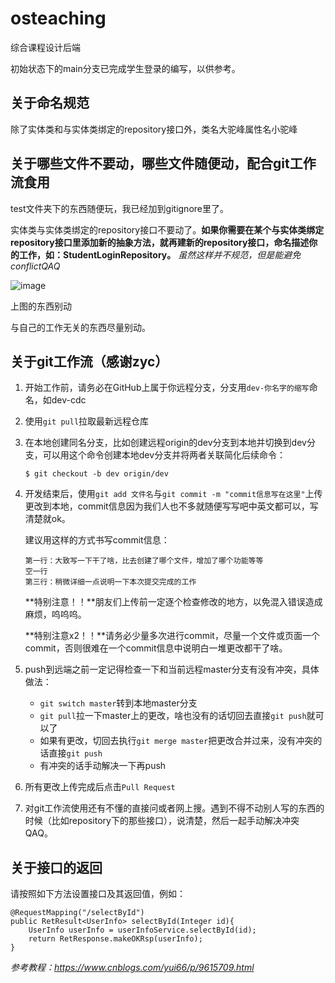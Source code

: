 # osteaching
综合课程设计后端

初始状态下的main分支已完成学生登录的编写，以供参考。

## 关于命名规范
除了实体类和与实体类绑定的repository接口外，类名大驼峰属性名小驼峰


## 关于哪些文件不要动，哪些文件随便动，配合git工作流食用
test文件夹下的东西随便玩，我已经加到gitignore里了。

实体类与实体类绑定的repository接口不要动了。__如果你需要在某个与实体类绑定repository接口里添加新的抽象方法，就再建新的repository接口，命名描述你的工作，如：StudentLoginRepository。__ *虽然这样并不规范，但是能避免conflictQAQ*

![image](https://user-images.githubusercontent.com/54850606/144381056-cd9e444b-e913-4ff8-8da4-32d093bd836e.png)

上图的东西别动

与自己的工作无关的东西尽量别动。

## 关于git工作流（感谢zyc）
1. 开始工作前，请务必在GitHub上属于你远程分支，分支用`dev-你名字的缩写`命名，如dev-cdc

2. 使用`git pull`拉取最新远程仓库

3. 在本地创建同名分支，比如创建远程origin的dev分支到本地并切换到dev分支，可以用这个命令创建本地dev分支并将两者关联简化后续命令：

   ```
   $ git checkout -b dev origin/dev
   ```

4. 开发结束后，使用`git add 文件名`与`git commit -m "commit信息写在这里"`上传更改到本地，commit信息因为我们人也不多就随便写写吧中英文都可以，写清楚就ok。

   建议用这样的方式书写commit信息：

   ```
   第一行：大致写一下干了啥，比去创建了哪个文件，增加了哪个功能等等
   空一行
   第三行：稍微详细一点说明一下本次提交完成的工作
   ```

   **特别注意！！**朋友们上传前一定逐个检查修改的地方，以免混入错误造成麻烦，呜呜呜。

   **特别注意x2！！**请务必少量多次进行commit，尽量一个文件或页面一个commit，否则很难在一个commit信息中说明白一堆更改都干了啥。

5. push到远端之前一定记得检查一下和当前远程master分支有没有冲突，具体做法：
   - `git switch master`转到本地master分支
   - `git pull`拉一下master上的更改，啥也没有的话切回去直接`git push`就可以了
   - 如果有更改，切回去执行`git merge master`把更改合并过来，没有冲突的话直接`git push`
   - 有冲突的话手动解决一下再push
6. 所有更改上传完成后点击`Pull Request`
7. 对git工作流使用还有不懂的直接问或者网上搜。遇到不得不动别人写的东西的时候（比如repository下的那些接口），说清楚，然后一起手动解决冲突QAQ。

## 关于接口的返回
请按照如下方法设置接口及其返回值，例如：

```
@RequestMapping("/selectById")
public RetResult<UserInfo> selectById(Integer id){
    UserInfo userInfo = userInfoService.selectById(id);
    return RetResponse.makeOKRsp(userInfo);
}
```

*参考教程：https://www.cnblogs.com/yui66/p/9615709.html*
